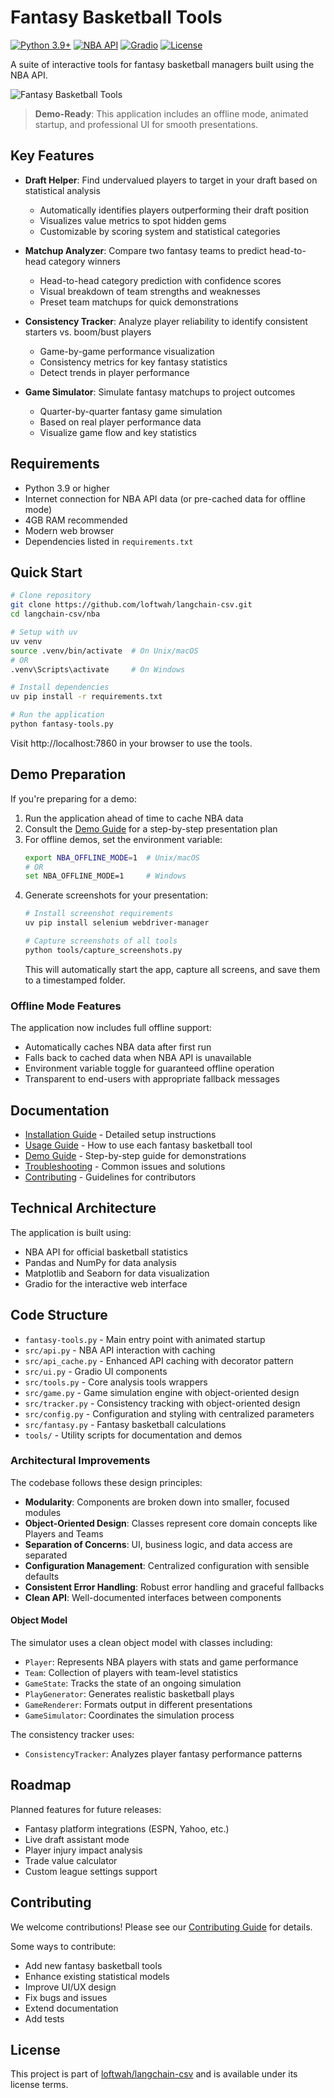 # Fantasy Basketball Tools

[![Python 3.9+](https://img.shields.io/badge/python-3.9+-blue.svg)](https://www.python.org/downloads/)
[![NBA API](https://img.shields.io/badge/NBA_API-1.3.1-red.svg)](https://github.com/swar/nba_api)
[![Gradio](https://img.shields.io/badge/gradio-4.12.0-orange.svg)](https://gradio.app/)
[![License](https://img.shields.io/badge/license-MIT-green.svg)](https://opensource.org/licenses/MIT)

A suite of interactive tools for fantasy basketball managers built using the NBA API.

![Fantasy Basketball Tools](https://via.placeholder.com/800x400?text=Fantasy+Basketball+Tools)

> **Demo-Ready**: This application includes an offline mode, animated startup, and professional UI for smooth presentations.

## Key Features

- **Draft Helper**: Find undervalued players to target in your draft based on statistical analysis
  - Automatically identifies players outperforming their draft position
  - Visualizes value metrics to spot hidden gems
  - Customizable by scoring system and statistical categories

- **Matchup Analyzer**: Compare two fantasy teams to predict head-to-head category winners
  - Head-to-head category prediction with confidence scores
  - Visual breakdown of team strengths and weaknesses
  - Preset team matchups for quick demonstrations

- **Consistency Tracker**: Analyze player reliability to identify consistent starters vs. boom/bust players
  - Game-by-game performance visualization
  - Consistency metrics for key fantasy statistics
  - Detect trends in player performance

- **Game Simulator**: Simulate fantasy matchups to project outcomes 
  - Quarter-by-quarter fantasy game simulation
  - Based on real player performance data
  - Visualize game flow and key statistics

## Requirements

- Python 3.9 or higher
- Internet connection for NBA API data (or pre-cached data for offline mode)
- 4GB RAM recommended
- Modern web browser
- Dependencies listed in `requirements.txt`

## Quick Start

```bash
# Clone repository
git clone https://github.com/loftwah/langchain-csv.git
cd langchain-csv/nba

# Setup with uv
uv venv
source .venv/bin/activate  # On Unix/macOS
# OR
.venv\Scripts\activate     # On Windows

# Install dependencies
uv pip install -r requirements.txt

# Run the application
python fantasy-tools.py
```

Visit http://localhost:7860 in your browser to use the tools.

## Demo Preparation

If you're preparing for a demo:

1. Run the application ahead of time to cache NBA data
2. Consult the [Demo Guide](./docs/DEMO.md) for a step-by-step presentation plan
3. For offline demos, set the environment variable:
   ```bash
   export NBA_OFFLINE_MODE=1  # Unix/macOS
   # OR
   set NBA_OFFLINE_MODE=1     # Windows
   ```
4. Generate screenshots for your presentation:
   ```bash
   # Install screenshot requirements
   uv pip install selenium webdriver-manager
   
   # Capture screenshots of all tools
   python tools/capture_screenshots.py
   ```
   This will automatically start the app, capture all screens, and save them to a timestamped folder.

### Offline Mode Features

The application now includes full offline support:
- Automatically caches NBA data after first run
- Falls back to cached data when NBA API is unavailable
- Environment variable toggle for guaranteed offline operation
- Transparent to end-users with appropriate fallback messages

## Documentation

- [Installation Guide](./docs/INSTALLATION.md) - Detailed setup instructions
- [Usage Guide](./docs/USAGE.md) - How to use each fantasy basketball tool
- [Demo Guide](./docs/DEMO.md) - Step-by-step guide for demonstrations
- [Troubleshooting](./docs/TROUBLESHOOTING.md) - Common issues and solutions
- [Contributing](./docs/CONTRIBUTING.md) - Guidelines for contributors

## Technical Architecture

The application is built using:
- NBA API for official basketball statistics
- Pandas and NumPy for data analysis
- Matplotlib and Seaborn for data visualization
- Gradio for the interactive web interface

## Code Structure

- `fantasy-tools.py` - Main entry point with animated startup
- `src/api.py` - NBA API interaction with caching
- `src/api_cache.py` - Enhanced API caching with decorator pattern
- `src/ui.py` - Gradio UI components
- `src/tools.py` - Core analysis tools wrappers
- `src/game.py` - Game simulation engine with object-oriented design
- `src/tracker.py` - Consistency tracking with object-oriented design
- `src/config.py` - Configuration and styling with centralized parameters
- `src/fantasy.py` - Fantasy basketball calculations
- `tools/` - Utility scripts for documentation and demos

### Architectural Improvements

The codebase follows these design principles:
- **Modularity**: Components are broken down into smaller, focused modules
- **Object-Oriented Design**: Classes represent core domain concepts like Players and Teams
- **Separation of Concerns**: UI, business logic, and data access are separated
- **Configuration Management**: Centralized configuration with sensible defaults
- **Consistent Error Handling**: Robust error handling and graceful fallbacks
- **Clean API**: Well-documented interfaces between components

#### Object Model

The simulator uses a clean object model with classes including:
- `Player`: Represents NBA players with stats and game performance
- `Team`: Collection of players with team-level statistics
- `GameState`: Tracks the state of an ongoing simulation
- `PlayGenerator`: Generates realistic basketball plays
- `GameRenderer`: Formats output in different presentations
- `GameSimulator`: Coordinates the simulation process

The consistency tracker uses:
- `ConsistencyTracker`: Analyzes player fantasy performance patterns

## Roadmap

Planned features for future releases:
- Fantasy platform integrations (ESPN, Yahoo, etc.)
- Live draft assistant mode
- Player injury impact analysis
- Trade value calculator
- Custom league settings support

## Contributing

We welcome contributions! Please see our [Contributing Guide](./docs/CONTRIBUTING.md) for details.

Some ways to contribute:
- Add new fantasy basketball tools
- Enhance existing statistical models
- Improve UI/UX design
- Fix bugs and issues
- Extend documentation
- Add tests

## License

This project is part of [loftwah/langchain-csv](https://github.com/loftwah/langchain-csv) and is available under its license terms.
